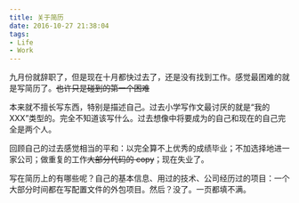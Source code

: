 ```yaml
---
title: 关于简历
date: 2016-10-27 21:38:04
tags:
- Life 
- Work
---
```

九月份就辞职了，但是现在十月都快过去了，还是没有找到工作。感觉最困难的就是写简历了。~~也许只是碰到的第一个困难~~
<!-- more -->
本来就不擅长写东西，特别是描述自己。过去小学写作文最讨厌的就是“我的XXX”类型的。完全不知道该写什么。过去想像中将要成为的自己和现在的自己完全是两个人。

回顾自己的过去感觉相当的平和：以完全算不上优秀的成绩毕业；不加选择地进一家公司；做重复的工作~~大部分代码的 copy~~；现在失业了。

写在简历上的有哪些呢？自己的基本信息、用过的技术、公司经历过的项目：一个大部分时间都在写配置文件的外包项目。然后？没了。一页都填不满。
